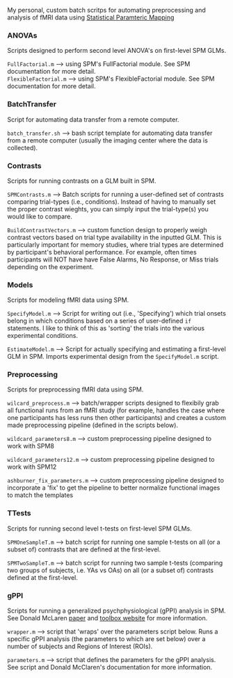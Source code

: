 My personal, custom batch scritps for automating preprocessing and analysis of fMRI data using [Statistical Paramteric Mapping](http://www.fil.ion.ucl.ac.uk/spm/)

### ANOVAs
Scripts designed to perform second level ANOVA's on first-level SPM GLMs.  

`FullFactorial.m` --> using SPM's FullFactorial module. See SPM documentation for more detail.  
`FlexibleFactorial.m` --> using SPM's FlexibleFactorial module. See SPM documentation for more detail.  

### BatchTransfer
Script for automating data transfer from a remote computer.  

`batch_transfer.sh` --> bash script template for automating data transfer from a remote computer (usually the imaging center where the data is collected).  

### Contrasts
Scripts for running contrasts on a GLM built in SPM.  

`SPMContrasts.m` --> Batch scripts for running a user-defined set of contrasts comparing trial-types (i.e., conditions). Instead of having to manually set the proper contrast wieghts, you can simply input the trial-type(s) you would like to compare.  

`BuildContrastVectors.m` --> custom function design to properly weigh contrast vectors based on trial type availability in the inputted GLM. This is particularly important for memory studies, where trial types are determined by participant's behavioral performance. For example, often times participants will NOT have have False Alarms, No Response, or Miss trials depending on the experiment.  

### Models
Scripts for modeling fMRI data using SPM.  

`SpecifyModel.m` --> Script for writing out (i.e., 'Specifying') which trial onsets belong in which conditions based on a series of user-defined `if ` statements. I like to think of this as 'sorting' the trials into the various experimental conditions.  

`EstimateModel.m` --> Script for actually specifying and estimating a first-level GLM in SPM. Imports experimental design from the `SpecifyModel.m` script.  

### Preprocessing
Scripts for preprocessing fMRI data using SPM.  

`wilcard_preprocess.m` --> batch/wrapper scripts designed to flexibily grab all functional runs from an fMRI study (for example, handles the case where one participants has less runs then other participants) and creates a custom made preprocessing pipeline (defined in the scripts below).  

`wildcard_parameters8.m` --> custom preprocessing pipeline designed to work with SPM8  

`wildcard_parameters12.m` --> custom preprocessing pipeline designed to work with SPM12  

`ashburner_fix_parameters.m` --> custom preprocessing pipeline designed to incorporate a 'fix' to get the pipeline to better normalize functional images to match the templates  

### TTests
Scripts for running second level t-tests on first-level SPM GLMs.  

`SPMOneSampleT.m` --> batch script for running one sample t-tests on all (or a subset of) contrasts that are defined at the first-level.  

`SPMTwoSampleT.m` --> batch script for running two sample t-tests (comparing two groups of subjects, i.e. YAs vs OAs) on all (or a subset of) contrasts defined at the first-level.  

### gPPI
Scripts for running a generalized psychphysiological (gPPI) analysis in SPM. See Donald McLaren [paper](https://www.ncbi.nlm.nih.gov/pubmed/22484411) and [toolbox website](https://www.nitrc.org/projects/gppi) for more information.  

`wrapper.m` --> script that 'wraps' over the parameters script below. Runs a specific gPPI analysis (the parameters to which are set below) over a number of subjects and Regions of Interest (ROIs).  

`parameters.m` --> script that defines the parameters for the gPPI analysis. See script and Donald McClaren's documentation for more information.  
